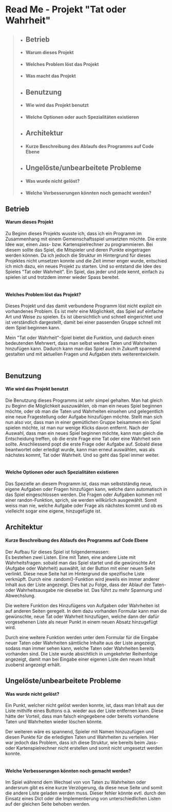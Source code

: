 # Read Me - Projekt "Tat oder Wahrheit"

>* ## Betrieb
>* #### Warum dieses Projekt 
>* #### Welches Problem löst das Projekt 
>* #### Was macht das Projekt
>* ## Benutzung
>* #### Wie wird das Projekt benutzt
>* #### Welche Optionen oder auch Spezialitäten existieren
>* ## Architektur
>* #### Kurze Beschreibung des Ablaufs des Programms auf Code Ebene
>* ## Ungelöste/unbearbeitete Probleme
>* #### Was wurde nicht gelöst?
>* #### Welche Verbesserungen könnten noch gemacht werden?


## Betrieb
#### Warum dieses Projekt
Zu Beginn dieses Projekts wusste ich, dass ich ein Programm im Zusammenhang
mit einem Gemeinschaftsspiel umsetzten möchte. Die erste Idee war,
einen Jass- bzw. Kartenspielrechner zu programmieren. Bei diesem sollte 
das Spiel, die Mitspieler und deren Punkte eingetragen werden können. Da
ich jedoch die Struktur im Hintergrund für dieses Projektes nicht umsetzen konnte
und die Zeit immer enger wurde, entschied ich mich dazu, ein neues 
Projekt zu starten. Und so entstand die Idee des Spieles 
"Tat oder Wahrheit". Ein Spiel, das jeder und jede kennt, einfach zu 
spielen ist und trotzdem immer wieder Spass bereitet.
<br>
<br>


#### Welches Problem löst das Projekt?
Dieses Projekt und das damit verbundene Programm löst nicht explizit
ein vorhandenes Problem. Es ist mehr eine Möglichkeit, das Spiel auf
einfache Art und Weise zu spielen. Es ist übersichtlich und schnell
eingerichtet und ist verständlich dargestellt, damit bei einer passenden
Gruppe schnell mit dem Spiel beginnen kann.

Mein "Tat oder Wahrheit"-Spiel bietet die Funktion, und dadurch 
einen bedeutenden Mehrwert, dass man selbst weitere Taten und
Wahrheiten hinzufügen kann. Dadurch kann man das Spiel auch in Zukunft
spannend gestalten und mit  aktuellen Fragen und Aufgaben 
stets weiterentwickeln.
<br>
<br>


## Benutzung
#### Wie wird das Projekt benutzt
Die Benutzung dieses Programms ist sehr simpel gehalten. Man hat gleich
zu Beginn die Möglichkeit auszuwählen, ob man ein neues Spiel beginnen
möchte, oder ob man die Taten und Wahrheiten einsehen und gelegentlich
eine neue Fragestellung oder Aufgabe hinzufügen möchte. Stellt man sich
nun also vor, dass man in einer gemütlichen Gruppe beisammen ein Spiel
spielen möchte, ist man nur wenige Klicks davon entfernt. Nach der Auswahl,
dass man ein neues Spiel beginnen möchte, kann man gleich die Entscheidung
treffen, ob die erste Frage eine Tat oder eine Wahrheit sein sollte.
Anschliessend popt die erste Frage oder Aufgabe auf. Sobald diese beantwortet
oder erledigt wurde, kann man erneut auswählen, was als nächstes kommt, Tat oder
Wahrheit. Und so geht das Spiel immer weiter. 
<br>
<br>

#### Welche Optionen oder auch Spezialitäten existieren
Das Spezielle an diesem Programm ist, dass man selbstständig neue, eigene
Aufgaben oder Fragen hinzufügen kann, welche dann automatisch in das
Spiel eingeschlossen werden. Die Fragen oder Aufgaben kommen mit einer
randon-Funktion, sprich, sie werden willkürlich ausgewählt. Somit weiss
man nie, welche Aufgabe oder Frage als nächstes kommt und ob es vielleicht
sogar eine eigene, hinzugefügte ist. 



## Architektur
#### Kurze Beschreibung des Ablaufs des Programms auf Code Ebene
Der Aufbau für dieses Spiel ist folgendermassen:<br>
Es bestehen zwei Listen. Eine mit Taten, eine andere Liste mit Wahrheitsfragen.
sobald man das Spiel startet und die gewünschte Art (Aufgabe oder Wahrheit) auswählt, ist
der Button mit einer neuen Seite verlinkt. Diese neue Seite hat im Hintergrund
die spezifische Liste verknüpft. Durch eine .random()-Funktion wird jeweils ein immer
anderer Inhalt aus der Liste angezeigt. Dies hat zu Folge, dass der Ablauf der
Taten- oder Wahrheitsausgabe nie dieselbe ist. Das führt zu mehr Spannung und
Abwechslung.

Die weitere Funktion des Hinzufügens von Aufgaben oder Wahrheiten ist auf
anderen Seiten geregelt. In dem dazu vorhanden Formular kann man die gewünschte,
neue Tat oder Wahrheit hinzufügen, welche dann der dafür vorgesehenen Liste
als neuer Punkt in einem neuen Absatz hinzugefügt wird.

Durch eine weitere Funktion werden unter dem Formular für die Eingabe
neuer Taten oder Wahrheiten sämtliche Inhalte aus der Liste angezeigt,
sodass man immer sehen kann, welche Taten oder Wahrheiten bereits
vorhanden sind. Die Liste wurde absichtlich in umgekehrter Reihenfolge
angezeigt, damit man bei Eingabe einer eigenen Liste den neuen Inhalt
zuoberst angezeigt erhält. 


## Ungelöste/unbearbeitete Probleme
#### Was wurde nicht gelöst?
Ein Punkt, welcher nicht gelöst werden konnte, ist, dass man Inhalt
aus der Liste mithilfe eines Buttons o.ä. wieder aus der Liste entfernen
kann. Diese hätte der Vorteil, dass man falsch eingegebene oder bereits vorhandene
Taten und Wahrheiten wieder löschen könnte. 

Der weiteren wäre es spannend, Spieler mit Namen hinzuzufügen und diesen
Punkte für die erledigten Taten und Wahrheiten zu verteilen. Hier war jedoch
das Problem, dass ich diese Struktur, wie bereits beim Jass- oder
Kartenspielrechner nicht erstellen und somit nicht umgesetzt werden
konnte. 
<br>
<br>

#### Welche Verbesserungen könnten noch gemacht werden?
Im Spiel während dem Wechsel von von Taten zu Wahrheiten oder
andersrum gibt es eine kurze Verzögerung, da diese neue Seite und somit
die andere Liste geladen werden muss. Dieser fehler könnte evtl. durch
den Einsatz eines Dict oder die Implementierung von unterschiedlichen Listen
auf der gleichen Seite behoben werden. 
